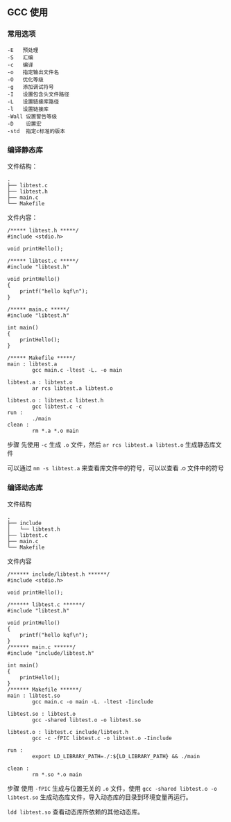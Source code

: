 ## GCC 使用

### 常用选项
```
-E   预处理
-S   汇编
-c   编译
-o   指定输出文件名
-O   优化等级
-g   添加调试符号
-I   设置包含头文件路径
-L   设置链接库路径
-l   设置链接库
-Wall 设置警告等级
-D    设置宏
-std  指定c标准的版本
```

### 编译静态库
文件结构：

```
.
├── libtest.c
├── libtest.h
├── main.c
└── Makefile
```

文件内容：

```
/***** libtest.h *****/
#include <stdio.h>

void printHello();

/***** libtest.c *****/
#include "libtest.h"

void printHello()
{
    printf("hello kqf\n");
}

/***** main.c *****/
#include "libtest.h"

int main()
{
    printHello();
}

/***** Makefile *****/
main : libtest.a
        gcc main.c -ltest -L. -o main

libtest.a : libtest.o
        ar rcs libtest.a libtest.o

libtest.o : libtest.c libtest.h
        gcc libtest.c -c
run :
        ./main
clean :
        rm *.a *.o main
```

步骤 先使用 `-c` 生成 `.o` 文件，然后 `ar rcs libtest.a libtest.o` 生成静态库文件

可以通过 `nm -s libtest.a` 来查看库文件中的符号，可以以查看 .o 文件中的符号


### 编译动态库
文件结构
```
.
├── include
│   └── libtest.h
├── libtest.c
├── main.c
└── Makefile
```

文件内容
```
/****** include/libtest.h ******/
#include <stdio.h>

void printHello();

/****** libtest.c ******/
#include "libtest.h"

void printHello()
{
    printf("hello kqf\n");
}
/****** main.c ******/
#include "include/libtest.h"

int main()
{
    printHello();
}
/****** Makefile ******/
main : libtest.so
        gcc main.c -o main -L. -ltest -Iinclude

libtest.so : libtest.o
        gcc -shared libtest.o -o libtest.so

libtest.o : libtest.c include/libtest.h
        gcc -c -fPIC libtest.c -o libtest.o -Iinclude

run :
        export LD_LIBRARY_PATH=./:${LD_LIBRARY_PATH} && ./main

clean :
        rm *.so *.o main
```

步骤 使用 `-fPIC` 生成与位置无关的 `.o` 文件，使用 `gcc -shared libtest.o -o libtest.so` 生成动态库文件，导入动态库的目录到环境变量再运行。

`ldd libtest.so` 查看动态库所依赖的其他动态库。

